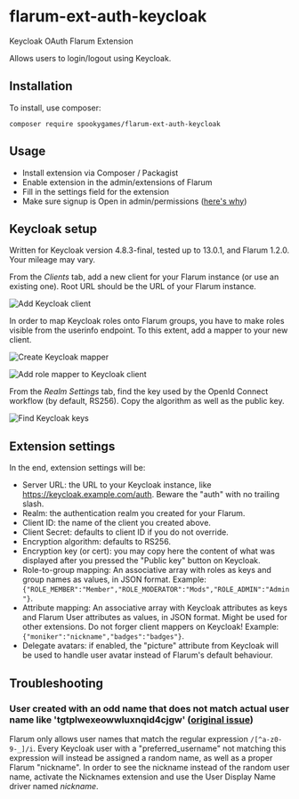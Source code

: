 # flarum-ext-auth-keycloak

Keycloak OAuth Flarum Extension

Allows users to login/logout using Keycloak.

## Installation

To install, use composer:
```
composer require spookygames/flarum-ext-auth-keycloak
```
## Usage
* Install extension via Composer / Packagist
* Enable extension in the admin/extensions of Flarum
* Fill in the settings field for the extension
* Make sure signup is Open in admin/permissions ([here's why](https://github.com/spookygames/flarum-ext-auth-keycloak/issues/22))

## Keycloak setup

Written for Keycloak version 4.8.3-final, tested up to 13.0.1, and Flarum 1.2.0. Your mileage may vary.

From the _Clients_ tab, add a new client for your Flarum instance (or use an existing one). Root URL should be the URL of your Flarum instance.

![Add Keycloak client](https://github.com/spookygames/flarum-ext-auth-keycloak/raw/master/images/keycloak-add-client.png "Add Keycloak client")

In order to map Keycloak roles onto Flarum groups, you have to make roles visible from the userinfo endpoint. To this extent, add a mapper to your new client.

![Create Keycloak mapper](https://github.com/spookygames/flarum-ext-auth-keycloak/raw/master/images/keycloak-create-mapper-1.png "Create Keycloak mapper")

![Add role mapper to Keycloak client](https://github.com/spookygames/flarum-ext-auth-keycloak/raw/master/images/keycloak-create-mapper-2.png "Add role mapper to Keycloak client")

From the _Realm Settings_ tab, find the key used by the OpenId Connect workflow (by default, RS256). Copy the algorithm as well as the public key.

![Find Keycloak keys](https://github.com/spookygames/flarum-ext-auth-keycloak/raw/master/images/keycloak-find-keys.png "Find Keycloak keys")

## Extension settings

In the end, extension settings will be:
* Server URL: the URL to your Keycloak instance, like https://keycloak.example.com/auth. Beware the "auth" with no trailing slash.
* Realm: the authentication realm you created for your Flarum.
* Client ID: the name of the client you created above.
* Client Secret: defaults to client ID if you do not override.
* Encryption algorithm: defaults to RS256.
* Encryption key (or cert): you may copy here the content of what was displayed after you pressed the "Public key" button on Keycloak.
* Role-to-group mapping: An associative array with roles as keys and group names as values, in JSON format. Example: `{"ROLE_MEMBER":"Member","ROLE_MODERATOR":"Mods","ROLE_ADMIN":"Admin"}`.
* Attribute mapping: An associative array with Keycloak attributes as keys and Flarum User attributes as values, in JSON format. Might be used for other extensions. Do not forger client mappers on Keycloak! Example: `{"moniker":"nickname","badges":"badges"}`.
* Delegate avatars: if enabled, the "picture" attribute from Keycloak will be used to handle user avatar instead of Flarum's default behaviour.

## Troubleshooting

### User created with an odd name that does not match actual user name like 'tgtplwexeowwluxnqid4cjgw' ([original issue](https://github.com/spookygames/flarum-ext-auth-keycloak/issues/21))

Flarum only allows user names that match the regular expression `/[^a-z0-9-_]/i`.
Every Keycloak user with a "preferred_username" not matching this expression will instead be assigned a random name, as well as a proper Flarum "nickname".
In order to see the nickname instead of the random user name, activate the Nicknames extension and use the User Display Name driver named _nickname_.
